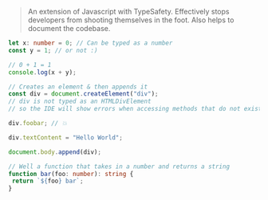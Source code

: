 > An extension of Javascript with TypeSafety. Effectively stops developers from shooting themselves in the foot. Also helps to document the codebase.

```ts
let x: number = 0; // Can be typed as a number
const y = 1; // or not :)

// 0 + 1 = 1
console.log(x + y);

// Creates an element & then appends it
const div = document.createElement("div");
// div is not typed as an HTMLDivElement
// so the IDE will show errors when accessing methods that do not exist

div.foobar; // 💥

div.textContent = "Hello World";

document.body.append(div);

// Well a function that takes in a number and returns a string
function bar(foo: number): string {
 return `${foo} bar`;
}
```
